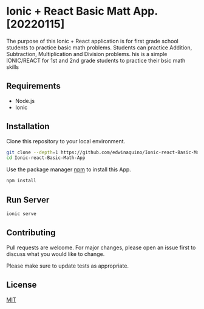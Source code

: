 # Ionic + React Basic Matt App. [20220115]

The purpose of this Ionic + React application is for first grade school students to practice basic math problems. Students can practice Addition, Subtraction, Multiplication and Division problems. his is a simple IONIC/REACT for 1st and 2nd grade students to practice their bsic math skills 

## Requirements

* Node.js
* Ionic

## Installation

Clone this repository to your local environment.

```bash
git clone --depth=1 https://github.com/edwinaquino/Ionic-react-Basic-Math-App.git
cd Ionic-react-Basic-Math-App
```

Use the package manager [npm](https://www.npmjs.com/) to install this App.

```bash
npm install
```

## Run Server

```python
ionic serve
```

## Contributing
Pull requests are welcome. For major changes, please open an issue first to discuss what you would like to change.

Please make sure to update tests as appropriate.

## License
[MIT](https://choosealicense.com/licenses/mit/)